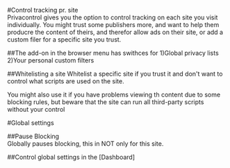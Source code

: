 #Control tracking pr. site  
Privacontrol gives you the option to control tracking on each site you visit individually. You might trust some publishers more, and want to help them producre the content of theirs, and therefor allow ads on their site, or add a custom filer for a specific site you trust.

##The add-on in the browser menu has swithces for 
1)Global privacy lists 
2)Your personal custom filters


##Whitelisting a site
Whitelist a specific site if you trust it and don't want to control what scripts are used on the site.  

You might also use it if you have problems viewing th content due to some blocking rules, but beware that the site can run all third-party scripts without your control 


#Global settings

##Pause Blocking  
Globally pauses blocking, this in NOT only for this site.

##Control global settings in the [Dashboard] 

